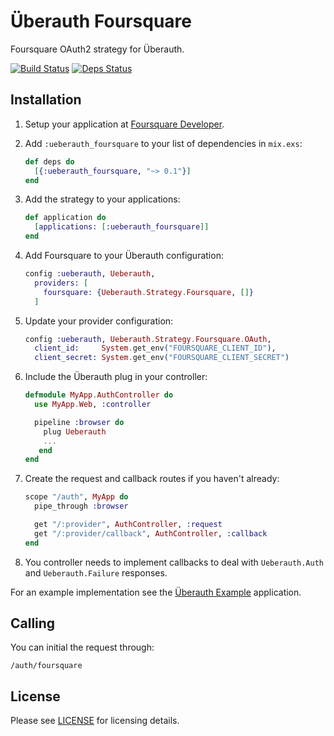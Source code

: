 # Überauth Foursquare

Foursquare OAuth2 strategy for Überauth.

[![Build Status](https://travis-ci.org/borodiychuk/ueberauth_foursquare.svg?branch=master)](https://travis-ci.org/borodiychuk/ueberauth_foursquare) [![Deps Status](https://beta.hexfaktor.org/badge/all/github/borodiychuk/ueberauth_foursquare.svg)](https://beta.hexfaktor.org/github/borodiychuk/ueberauth_foursquare)


## Installation

1. Setup your application at [Foursquare Developer](https://developer.foursquare.com/).

1. Add `:ueberauth_foursquare` to your list of dependencies in `mix.exs`:

    ```elixir
    def deps do
      [{:ueberauth_foursquare, "~> 0.1"}]
    end
    ```

1. Add the strategy to your applications:

    ```elixir
    def application do
      [applications: [:ueberauth_foursquare]]
    end
    ```

1. Add Foursquare to your Überauth configuration:

    ```elixir
    config :ueberauth, Ueberauth,
      providers: [
        foursquare: {Ueberauth.Strategy.Foursquare, []}
      ]
    ```

1.  Update your provider configuration:

    ```elixir
    config :ueberauth, Ueberauth.Strategy.Foursquare.OAuth,
      client_id:     System.get_env("FOURSQUARE_CLIENT_ID"),
      client_secret: System.get_env("FOURSQUARE_CLIENT_SECRET")
    ```

1.  Include the Überauth plug in your controller:

    ```elixir
    defmodule MyApp.AuthController do
      use MyApp.Web, :controller

      pipeline :browser do
        plug Ueberauth
        ...
       end
    end
    ```

1.  Create the request and callback routes if you haven't already:

    ```elixir
    scope "/auth", MyApp do
      pipe_through :browser

      get "/:provider", AuthController, :request
      get "/:provider/callback", AuthController, :callback
    end
    ```

1. You controller needs to implement callbacks to deal with `Ueberauth.Auth` and `Ueberauth.Failure` responses.

For an example implementation see the [Überauth Example](https://github.com/ueberauth/ueberauth_example) application.

## Calling

You can initial the request through:

    /auth/foursquare

## License

Please see [LICENSE](https://github.com/borodiychuk/ueberauth_foursquare/blob/master/LICENSE) for licensing details.
